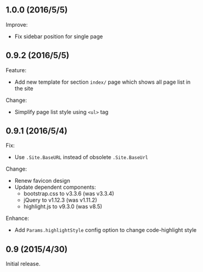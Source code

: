 ## 1.0.0 (2016/5/5)

Improve:

- Fix sidebar position for single page

## 0.9.2 (2016/5/5)

Feature:

- Add new template for section `index/` page which shows all page list in the
  site

Change:

- Simplify page list style using `<ul>` tag

## 0.9.1 (2016/5/4)

Fix:

- Use `.Site.BaseURL` instead of obsolete `.Site.BaseUrl`

Change:

- Renew favicon design
- Update dependent components:
  - bootstrap.css to v3.3.6 (was v3.3.4)
  - jQuery to v1.12.3 (was v1.11.2)
  - highlight.js to v9.3.0 (was v8.5)

Enhance:

- Add `Params.highlightStyle` config option to change code-highlight style

## 0.9 (2015/4/30)

Initial release.
